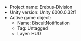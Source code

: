                                                                                                                                                                                                                                                    
<!-- UNITY CODE ASSIST INSTRUCTIONS START -->
- Project name: Erebus-Division
- Unity version: Unity 6000.0.32f1
- Active game object:
  - Name: BiscuitNotification
  - Tag: Untagged
  - Layer: HUD
<!-- UNITY CODE ASSIST INSTRUCTIONS END -->